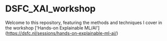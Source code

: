 # DSFC_XAI_workshop

Welcome to this repository, featuring the methods and techniques I cover in the workshop ['Hands-on Explainable ML/AI'] (https://dsfc.nl/sessions/hands-on-explainable-ml-ai/)


